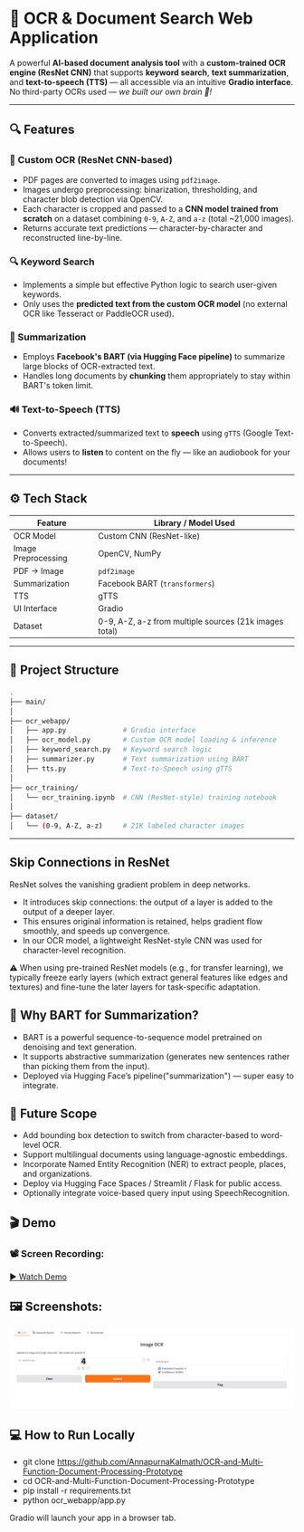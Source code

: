 # 🧠 OCR & Document Search Web Application

A powerful **AI-based document analysis tool** with a **custom-trained OCR engine (ResNet CNN)** that supports **keyword search**, **text summarization**, and **text-to-speech (TTS)** — all accessible via an intuitive **Gradio interface**. No third-party OCRs used — *we built our own brain 🧠!*

---

## 🔍 Features

### 🧠 Custom OCR (ResNet CNN-based)
- PDF pages are converted to images using `pdf2image`.
- Images undergo preprocessing: binarization, thresholding, and character blob detection via OpenCV.
- Each character is cropped and passed to a **CNN model trained from scratch** on a dataset combining `0-9`, `A-Z`, and `a-z` (total ~21,000 images).
- Returns accurate text predictions — character-by-character and reconstructed line-by-line.

### 🔍 Keyword Search
- Implements a simple but effective Python logic to search user-given keywords.
- Only uses the **predicted text from the custom OCR model** (no external OCR like Tesseract or PaddleOCR used).

### 🧠 Summarization
- Employs **Facebook's BART (via Hugging Face pipeline)** to summarize large blocks of OCR-extracted text.
- Handles long documents by **chunking** them appropriately to stay within BART's token limit.

### 🔊 Text-to-Speech (TTS)
- Converts extracted/summarized text to **speech** using `gTTS` (Google Text-to-Speech).
- Allows users to **listen** to content on the fly — like an audiobook for your documents!

---

## ⚙️ Tech Stack

| Feature            | Library / Model Used            |
|--------------------|----------------------------------|
| OCR Model          | Custom CNN (ResNet-like)         |
| Image Preprocessing| OpenCV, NumPy                    |
| PDF → Image        | `pdf2image`                      |
| Summarization      | Facebook BART (`transformers`)   |
| TTS                | gTTS                             |
| UI Interface       | Gradio                           |
| Dataset            | 0-9, A-Z, a-z from multiple sources (21k images total) |

---


## 📁 Project Structure

```bash
.
├── main/
│
├── ocr_webapp/
│   ├── app.py              # Gradio interface
│   ├── ocr_model.py        # Custom OCR model loading & inference
│   ├── keyword_search.py   # Keyword search logic
│   ├── summarizer.py       # Text summarization using BART
│   ├── tts.py              # Text-to-Speech using gTTS
│
├── ocr_training/
│   └── ocr_training.ipynb  # CNN (ResNet-style) training notebook
│
├── dataset/
│   └── (0-9, A-Z, a-z)     # 21K labeled character images

```
---

## Skip Connections in ResNet
ResNet solves the vanishing gradient problem in deep networks.
- It introduces skip connections: the output of a layer is added to the output of a deeper layer.
- This ensures original information is retained, helps gradient flow smoothly, and speeds up convergence.
- In our OCR model, a lightweight ResNet-style CNN was used for character-level recognition.

⚠️ When using pre-trained ResNet models (e.g., for transfer learning), we typically freeze early layers (which extract general features like edges and textures) and fine-tune the later layers for task-specific adaptation.

## 💬 Why BART for Summarization?
- BART is a powerful sequence-to-sequence model pretrained on denoising and text generation.
- It supports abstractive summarization (generates new sentences rather than picking them from the input).
- Deployed via Hugging Face’s pipeline("summarization") — super easy to integrate.

## 🚀 Future Scope
- Add bounding box detection to switch from character-based to word-level OCR.
- Support multilingual documents using language-agnostic embeddings.
- Incorporate Named Entity Recognition (NER) to extract people, places, and organizations.
- Deploy via Hugging Face Spaces / Streamlit / Flask for public access.
- Optionally integrate voice-based query input using SpeechRecognition.

## 🎬 Demo
### 📽️ Screen Recording:
[▶️ Watch Demo](https://drive.google.com/file/d/18CgIOKvCjeyroPFnBN53CKDyW2QS-ZJq/view?usp=sharing)

## 🖼️ Screenshots:
![OCR Output](OCR_output.png)

## 💻 How to Run Locally
- git clone https://github.com/AnnapurnaKalmath/OCR-and-Multi-Function-Document-Processing-Prototype
- cd OCR-and-Multi-Function-Document-Processing-Prototype
- pip install -r requirements.txt
- python ocr_webapp/app.py

Gradio will launch your app in a browser tab.
